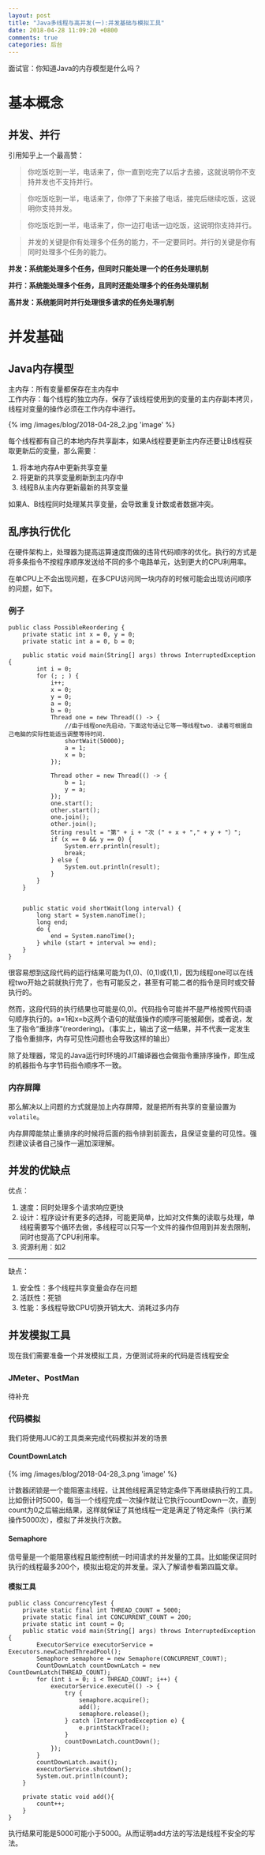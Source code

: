 ```yaml
---
layout: post
title: "Java多线程与高并发(一):并发基础与模拟工具"
date: 2018-04-28 11:09:20 +0800
comments: true
categories: 后台
---
```


面试官：你知道Java的内存模型是什么吗？

<!-- more -->

# 基本概念
## 并发、并行

引用知乎上一个最高赞：

> 你吃饭吃到一半，电话来了，你一直到吃完了以后才去接，这就说明你不支持并发也不支持并行。

> 你吃饭吃到一半，电话来了，你停了下来接了电话，接完后继续吃饭，这说明你支持并发。

> 你吃饭吃到一半，电话来了，你一边打电话一边吃饭，这说明你支持并行。

> 并发的关键是你有处理多个任务的能力，不一定要同时。并行的关键是你有同时处理多个任务的能力。

**并发：系统能处理多个任务，但同时只能处理一个的任务处理机制**

**并行：系统能处理多个任务，且同时还能处理多个的任务处理机制**

**高并发：系统能同时并行处理很多请求的任务处理机制**

# 并发基础
## Java内存模型
主内存：所有变量都保存在主内存中  
工作内存：每个线程的独立内存，保存了该线程使用到的变量的主内存副本拷贝，线程对变量的操作必须在工作内存中进行。

{% img /images/blog/2018-04-28_2.jpg 'image' %}

每个线程都有自己的本地内存共享副本，如果A线程要更新主内存还要让B线程获取更新后的变量，那么需要：

1. 将本地内存A中更新共享变量
2. 将更新的共享变量刷新到主内存中
3. 线程B从主内存更新最新的共享变量

如果A、B线程同时处理某共享变量，会导致重复计数或者数据冲突。

## 乱序执行优化
在硬件架构上，处理器为提高运算速度而做的违背代码顺序的优化。执行的方式是将多条指令不按程序顺序发送给不同的多个电路单元，达到更大的CPU利用率。

在单CPU上不会出现问题，在多CPU访问同一块内存的时候可能会出现访问顺序的问题，如下。

### 例子

```
public class PossibleReordering {
    private static int x = 0, y = 0;
    private static int a = 0, b = 0;

    public static void main(String[] args) throws InterruptedException {
        int i = 0;
        for (; ; ) {
            i++;
            x = 0;
            y = 0;
            a = 0;
            b = 0;
            Thread one = new Thread(() -> {
                //由于线程one先启动，下面这句话让它等一等线程two. 读着可根据自己电脑的实际性能适当调整等待时间.
                shortWait(50000);
                a = 1;
                x = b;
            });

            Thread other = new Thread(() -> {
                b = 1;
                y = a;
            });
            one.start();
            other.start();
            one.join();
            other.join();
            String result = "第" + i + "次 (" + x + "," + y + "）";
            if (x == 0 && y == 0) {
                System.err.println(result);
                break;
            } else {
                System.out.println(result);
            }
        }
    }


    public static void shortWait(long interval) {
        long start = System.nanoTime();
        long end;
        do {
            end = System.nanoTime();
        } while (start + interval >= end);
    }
}
```

很容易想到这段代码的运行结果可能为(1,0)、(0,1)或(1,1)，因为线程one可以在线程two开始之前就执行完了，也有可能反之，甚至有可能二者的指令是同时或交替执行的。

然而，这段代码的执行结果也可能是(0,0)。代码指令可能并不是严格按照代码语句顺序执行的。a=1和x=b这两个语句的赋值操作的顺序可能被颠倒，或者说，发生了指令“重排序”(reordering)。（事实上，输出了这一结果，并不代表一定发生了指令重排序，内存可见性问题也会导致这样的输出）

除了处理器，常见的Java运行时环境的JIT编译器也会做指令重排序操作，即生成的机器指令与字节码指令顺序不一致。

### 内存屏障
那么解决以上问题的方式就是加上内存屏障，就是把所有共享的变量设置为`volatile`。

内存屏障能禁止重排序的时候将后面的指令排到前面去，且保证变量的可见性。强烈建议读者自己操作一遍加深理解。

## 并发的优缺点
优点：

1. 速度：同时处理多个请求响应更快
2. 设计：程序设计有更多的选择，可能更简单，比如对文件集的读取与处理，单线程需要写个循环去做，多线程可以只写一个文件的操作但用到并发去限制，同时也提高了CPU利用率。
3. 资源利用：如2

----------

缺点：

1. 安全性：多个线程共享变量会存在问题
2. 活跃性：死锁
3. 性能：多线程导致CPU切换开销太大、消耗过多内存

## 并发模拟工具
现在我们需要准备一个并发模拟工具，方便测试将来的代码是否线程安全
### JMeter、PostMan
待补充

### 代码模拟
我们将使用JUC的工具类来完成代码模拟并发的场景
#### CountDownLatch
{% img /images/blog/2018-04-28_3.png 'image' %}

计数器闭锁是一个能阻塞主线程，让其他线程满足特定条件下再继续执行的工具。比如倒计时5000，每当一个线程完成一次操作就让它执行countDown一次，直到count为0之后输出结果，这样就保证了其他线程一定是满足了特定条件（执行某操作5000次），模拟了并发执行次数。

#### Semaphore
信号量是一个能阻塞线程且能控制统一时间请求的并发量的工具。比如能保证同时执行的线程最多200个，模拟出稳定的并发量。深入了解请参看第四篇文章。

#### 模拟工具
```
public class ConcurrencyTest {
    private static final int THREAD_COUNT = 5000;
    private static final int CONCURRENT_COUNT = 200;
    private static int count = 0;
    public static void main(String[] args) throws InterruptedException {
        ExecutorService executorService = Executors.newCachedThreadPool();
        Semaphore semaphore = new Semaphore(CONCURRENT_COUNT);
        CountDownLatch countDownLatch = new CountDownLatch(THREAD_COUNT);
        for (int i = 0; i < THREAD_COUNT; i++) {
            executorService.execute(() -> {
                try {
                    semaphore.acquire();
                    add();
                    semaphore.release();
                } catch (InterruptedException e) {
                    e.printStackTrace();
                }
                countDownLatch.countDown();
            });
        }
        countDownLatch.await();
        executorService.shutdown();
        System.out.println(count);
    }

    private static void add(){
        count++;
    }
}
```

执行结果可能是5000可能小于5000。从而证明add方法的写法是线程不安全的写法。